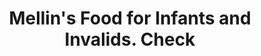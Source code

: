 ---
doi: 10.7916/D84Q960D
date_other: '1901'
date_other_textual: '1901'
form: printed ephemera
genre:
- Checks (bank checks)
name:
- Mellin's Food for Infants and Invalids
object_in_context_url: https://biggert.cul.columbia.edu/items/view/ave_biggert_00422
subject_hierarchical_geographic:
- Boston, Massachusetts, United States
subject_name:
- Mellin's Food for Infants and Invalids
title: Mellin's Food for Infants and Invalids. Check
sort_title: Mellin's Food for Infants and Invalids. Check
call_number: ave_biggert_00422
coordinates:
- 42.35805555555556,-71.06361111111111
pid: ave_biggert_00422
identifiers: ave_biggert_00422
permalink: /biggert/ave_biggert_00422/
layout: iiif-image-page
---
